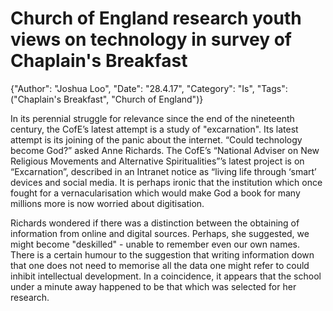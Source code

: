 # Church of England research youth views on technology in survey of Chaplain's Breakfast

{"Author": "Joshua Loo", "Date": "28.4.17", "Category": "Is", "Tags": ("Chaplain's Breakfast", "Church of England")}

In its perennial struggle for relevance since the end of the nineteenth century, the CofE’s latest attempt is a study of "excarnation". Its latest attempt is its joining of the panic about the internet. “Could technology become God?” asked Anne Richards. The CofE’s “National Adviser on New Religious Movements and Alternative Spiritualities”’s latest project is on “Excarnation”, described in an Intranet notice as “living life through ‘smart’ devices and social media. It is perhaps ironic that the institution which once fought for a vernacularisation which would make God a book for many millions more is now worried about digitisation.

Richards wondered if there was a distinction between the obtaining of information from online and digital sources. Perhaps, she suggested, we might become "deskilled" - unable to remember even our own names. There is a certain humour to the suggestion that writing information down that one does not need to memorise all the data one might refer to could inhibit intellectual development. In a coincidence, it appears that the school under a minute away happened to be that which was selected for her research.
